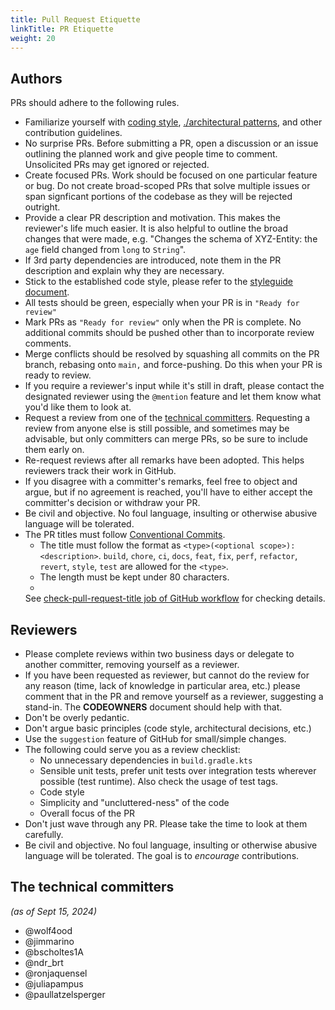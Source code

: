 ```yaml
---
title: Pull Request Etiquette
linkTitle: PR Etiquette
weight: 20
---
```

## Authors

PRs should adhere to the following rules.

- Familiarize yourself with [coding style](./styleguide.md), [./architectural patterns](coding-principles.md),
  and other contribution guidelines.
- No surprise PRs. Before submitting a PR, open a discussion or an issue outlining the planned work and give
  people time to comment. Unsolicited PRs may get ignored or rejected.
- Create focused PRs. Work should be focused on one particular feature or bug. Do not create broad-scoped PRs that
  solve multiple issues or span signficant portions of the codebase as they will be rejected outright.
- Provide a clear PR description and motivation. This makes the reviewer's life much
  easier. It is also helpful to outline the broad changes that were made, e.g. "Changes the schema of XYZ-Entity:
  the `age` field changed from `long` to `String`".
- If 3rd party dependencies are introduced, note them in the PR description and explain why they are necessary.
- Stick to the established code style, please refer to
  the [styleguide document](./styleguide.md).
- All tests should be green, especially when your PR is in `"Ready for review"`
- Mark PRs as `"Ready for review"` only when the PR is complete. No additional commits should be pushed other than to
  incorporate review comments.
- Merge conflicts should be resolved by squashing all commits on the PR branch, rebasing onto `main,` and
  force-pushing. Do this when your PR is ready to review.
- If you require a reviewer's input while it's still in draft, please contact the designated reviewer using
  the `@mention` feature and let them know what you'd like them to look at.
- Request a review from one of the [technical committers](pr_etiquette.md#the-technical-committers). Requesting a review
  from anyone else is still possible, and
  sometimes may be advisable, but only committers can merge PRs, so be sure to include them early on.
- Re-request reviews after all remarks have been adopted. This helps reviewers track their work in GitHub.
- If you disagree with a committer's remarks, feel free to object and argue, but if no agreement is reached, you'll have
  to either accept the committer's decision or withdraw your PR.
- Be civil and objective. No foul language, insulting or otherwise abusive language will be tolerated.
- The PR titles must follow [Conventional Commits](https://www.conventionalcommits.org/en/v1.0.0/).
    - The title must follow the format as `<type>(<optional scope>): <description>`.
      `build`, `chore`, `ci`, `docs`, `feat`, `fix`, `perf`, `refactor`, `revert`, `style`, `test` are allowed for the
      `<type>`.
    - The length must be kept under 80 characters.
    -
  See [check-pull-request-title job of GitHub workflow](https://github.com/eclipse-edc/.github/blob/main/.github/workflows/scan-pull-request.yml)
  for checking details.

## Reviewers

- Please complete reviews within two business days or delegate to another committer, removing yourself as a reviewer.
- If you have been requested as reviewer, but cannot do the review for any reason (time, lack of knowledge in particular
  area, etc.) please comment that in the PR and remove yourself as a reviewer, suggesting a stand-in. The **CODEOWNERS**
  document
  should help with that.
- Don't be overly pedantic.
- Don't argue basic principles (code style, architectural decisions, etc.)
- Use the `suggestion` feature of GitHub for small/simple changes.
- The following could serve you as a review checklist:
    - No unnecessary dependencies in `build.gradle.kts`
    - Sensible unit tests, prefer unit tests over integration tests wherever possible (test runtime). Also check the
      usage of test tags.
    - Code style
    - Simplicity and "uncluttered-ness" of the code
    - Overall focus of the PR
- Don't just wave through any PR. Please take the time to look at them carefully.
- Be civil and objective. No foul language, insulting or otherwise abusive language will be tolerated. The goal is to
  _encourage_ contributions.

## The technical committers

_(as of Sept 15, 2024)_

- @wolf4ood
- @jimmarino
- @bscholtes1A
- @ndr_brt
- @ronjaquensel
- @juliapampus
- @paullatzelsperger
